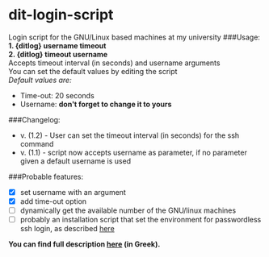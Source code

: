 dit-login-script
================

Login script for the GNU/Linux based machines at my university
###Usage:  
**1. {ditlog} username timeout  
2. {ditlog} timeout username**  
Accepts timeout interval (in seconds) and username arguments  
You can set the default values by editing the script  
*Default values are:*  
 - Time-out: 20 seconds
 - Username: **don't forget to change it to yours**
 
###Changelog:  
- v. (1.2) - User can set the timeout interval (in seconds) for the ssh command
- v. (1.1) - script now accepts username as parameter, if no parameter given a default username is used

###Probable features:
- [x] set username with an argument
- [x] add time-out option
- [ ] dynamically get the available number of the GNU/linux machines
- [ ] probably an installation script that set the environment for passwordless ssh login, as described [here](http://chrisasl.wordpress.com/2013/07/25/performing-ssh-login-without-typing-your-password-via-ssh-keygen-ssh-copy-id/)
 
**You can find full description [here](http://chrisasl.wordpress.com/2013/09/14/greek-post-dit-gnulinux-login-script/) (in Greek).**
